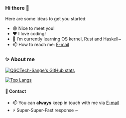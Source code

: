 ### Hi there 👋

<!--
**PanQL/PanQL** is a ✨ _special_ ✨ repository because its `README.md` (this file) appears on your GitHub profile.-->

Here are some ideas to get you started:

- 😄 Nice to meet you!
- ❤️ I love coding!
- 🌱 I’m currently learning OS kernel, Rust and Haskell~
- 📫 How to reach me: [E-mail](mailto:panqinglin00@163.com)

### ✨ About me 
[![QSCTech-Sange's GitHub stats](https://github-readme-stats.vercel.app/api?username=PanQL&count_private=true&theme=dracula&show_icons=true)](https://github.com/anuraghazra/github-readme-stats)


[![Top Langs](https://github-readme-stats.vercel.app/api/top-langs/?username=PanQL&theme=dracula&hide=HTML&layout=compact)](https://github.com/anuraghazra/github-readme-stats)

#### :love_letter: Contact
- 📫 You can **always** keep in touch with me via [E-mail](mailto:panqinglin00@163.com)
- ⚡ Super-Super-Fast response ~
